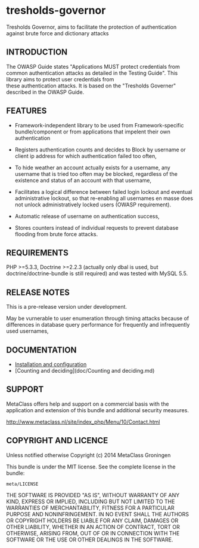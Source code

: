 tresholds-governor
==================

Tresholds Governor, aims to facilitate the protection of authentication against brute force and dictionary attacks

INTRODUCTION
------------
The OWASP Guide states "Applications MUST protect credentials from common authentication attacks as detailed 
in the Testing Guide". This library aims to protect user credentials from  
these authentication attacks. It is based on the "Tresholds Governer" described in the OWASP Guide.

FEATURES
--------

- Framework-independent library to be used from Framework-specific bundle/component or from applications that
  impelent their own authentication

- Registers authentication counts and decides to Block by username or client ip address for 
  which authentication failed too often,
 
- To hide weather an account actually exists for a username, any username that is tried too often may be blocked, 
  regardless of the existence and status of an account with that username,

- Facilitates a logical difference between failed login lockout and eventual administrative lockout, 
  so that re-enabling all usernames en masse does not unlock administratively locked users (OWASP requirement).

- Automatic release of username on authentication success,

- Stores counters instead of individual requests to prevent database flooding from brute force attacks.

REQUIREMENTS
------------
PHP >=5.3.3, Doctrine >=2.2.3 (actually only dbal is used, but doctrine/doctrine-bundle is still required) 
and was tested with MySQL 5.5.

RELEASE NOTES
-------------

This is a pre-release version under development. 

May be vurnerable to user enumeration through timing attacks because of differences in database query performance 
for frequently and infrequently used usernames,

DOCUMENTATION
-------------
- [Installation and configuration](doc/Installation.md)
- [Counting and deciding](doc/Counting and deciding.md)
	
SUPPORT
-------

MetaClass offers help and support on a commercial basis with 
the application and extension of this bundle and additional 
security measures.

http://www.metaclass.nl/site/index_php/Menu/10/Contact.html


COPYRIGHT AND LICENCE
---------------------

Unless notified otherwise Copyright (c) 2014 MetaClass Groningen 

This bundle is under the MIT license. See the complete license in the bundle:

	meta/LICENSE

THE SOFTWARE IS PROVIDED "AS IS", WITHOUT WARRANTY OF ANY KIND, EXPRESS OR
IMPLIED, INCLUDING BUT NOT LIMITED TO THE WARRANTIES OF MERCHANTABILITY,
FITNESS FOR A PARTICULAR PURPOSE AND NONINFRINGEMENT. IN NO EVENT SHALL THE
AUTHORS OR COPYRIGHT HOLDERS BE LIABLE FOR ANY CLAIM, DAMAGES OR OTHER
LIABILITY, WHETHER IN AN ACTION OF CONTRACT, TORT OR OTHERWISE, ARISING FROM,
OUT OF OR IN CONNECTION WITH THE SOFTWARE OR THE USE OR OTHER DEALINGS IN
THE SOFTWARE.